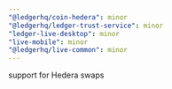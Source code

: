 ```yaml
---
"@ledgerhq/coin-hedera": minor
"@ledgerhq/ledger-trust-service": minor
"ledger-live-desktop": minor
"live-mobile": minor
"@ledgerhq/live-common": minor
---
```


support for Hedera swaps
